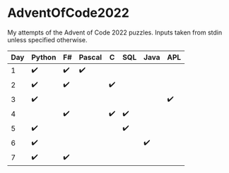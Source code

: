 # AdventOfCode2022
My attempts of the Advent of Code 2022 puzzles. 
Inputs taken from stdin unless specified otherwise.

|Day|Python|F#|Pascal|C|SQL|Java|APL|
|-|-|-|-|-|-|-|-|
|1|✔️|✔️|✔️|||||
|2|✔️|✔️||✔️||||
|3|✔️||||||✔️|
|4||✔️||✔️|✔️|||
|5|✔️||||✔️|||
|6|✔️|||||✔️||
|7|✔️|✔️||||||
